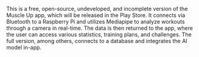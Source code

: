 This is a free, open-source, undeveloped, and incomplete version of the Muscle Up app, which will be released in the Play Store. It connects via Bluetooth to a Raspberry Pi and utilizes Mediapipe to analyze workouts through a camera in real-time. The data is then returned to the app, where the user can access various statistics, training plans, and challenges. The full version, among others, connects to a database and integrates the AI model in-app.
